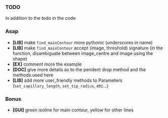 ### TODO

In addition to the todo in the code

### Asap
* **[LIB]** make `find_mainContour` more pythonic (underscores in name)
* **[LIB]** make `find_mainContour` accept (image, threshold) signature (in the function, disambiguate between image_centre and image using the shape)
* **[EX]** comment more the example
* **[DOC]** give more details as to the pendent drop method and the methods used here
* **[LIB]** add more user_friendly methods to Parameters (`set_capillary_length`, `set_tip_radius`, etc...)

### Bonus
* **[GUI]** green isoline for main contour, yellow for other lines
